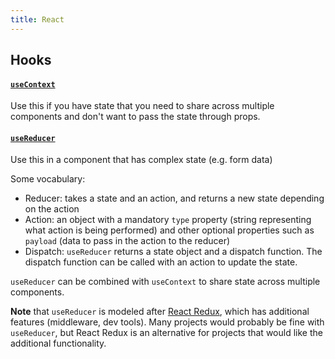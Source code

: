 ```yaml
---
title: React
---
```


## Hooks

#### [`useContext`](https://reactjs.org/docs/hooks-reference.html#usecontext)

Use this if you have state that you need to share across multiple components and don't want to pass the state through props.

#### [`useReducer`](https://reactjs.org/docs/hooks-reference.html#usereducer)

Use this in a component that has complex state (e.g. form data)

Some vocabulary:

- Reducer: takes a state and an action, and returns a new state depending on the action
- Action: an object with a mandatory `type` property (string representing what action is being performed) and other optional properties such as `payload` (data to pass in the action to the reducer)
- Dispatch: `useReducer` returns a state object and a dispatch function. The dispatch function can be called with an action to update the state.

`useReducer` can be combined with `useContext` to share state across multiple components.

**Note** that `useReducer` is modeled after [React Redux](https://react-redux.js.org/), which has additional features (middleware, dev tools). Many projects would probably be fine with `useReducer`, but React Redux is an alternative for projects that would like the additional functionality.
